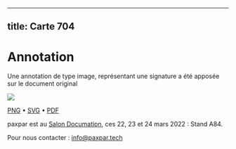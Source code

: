 
---
title: Carte 704
---

# Annotation

Une annotation de type image, représentant une signature  a été apposée sur le document original


![](https://media.paxpar.tech/ludi/card_704_recto.png)

[PNG](https://media.paxpar.tech/ludi/card_704_recto.png) • [SVG](https://media.paxpar.tech/ludi/card_704_recto.svg) • [PDF](https://media.paxpar.tech/ludi/card_704_recto.pdf)

paxpar est au [Salon Documation](https://www.documation.fr/info_societe/527/paxpartech.html), ces 22, 23 et 24 mars 2022 : Stand A84.

Pour nous contacter : info@paxpar.tech  


